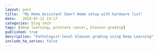 ```yaml
---
layout: post
title:  "My Home Assistant Smart Home setup with hardware list"
date:   2019-07-22 13:17
categories: blog tech
tags: [deep learning, prostate cancer, Gleason grading]
published: true
description: "Pathologist-level Gleason grading using Deep Learning"
include_ha_series: false
---
```

